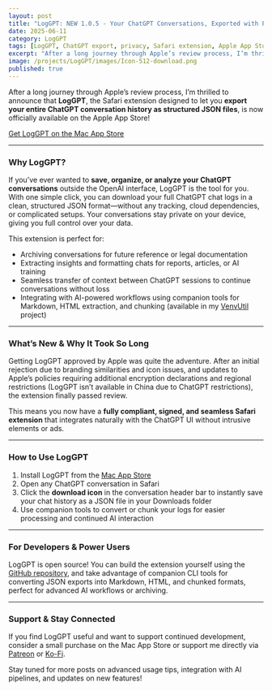 ```yaml
---
layout: post
title: "LogGPT: NEW 1.0.5 - Your ChatGPT Conversations, Exported with Privacy & Ease"
date: 2025-06-11
category: LogGPT
tags: [LogGPT, ChatGPT export, privacy, Safari extension, Apple App Store, AI tools, JSON, macOS]
excerpt: "After a long journey through Apple’s review process, I’m thrilled to announce that **LogGPT**, the Safari extension designed to let you **export your entire ChatGPT conversation history as structured JSON files**, is now officially available on the Apple App Store!"
image: /projects/LogGPT/images/Icon-512-download.png
published: true
---
```


After a long journey through Apple’s review process, I’m thrilled to announce that **LogGPT**, the Safari extension designed to let you **export your entire ChatGPT conversation history as structured JSON files**, is now officially available on the Apple App Store!

[Get LogGPT on the Mac App Store](https://apps.apple.com/us/app/loggpt/id6743342693?mt=12)

---

### Why LogGPT?

If you’ve ever wanted to **save, organize, or analyze your ChatGPT conversations** outside the OpenAI interface, LogGPT is the tool for you. With one simple click, you can download your full ChatGPT chat logs in a clean, structured JSON format—without any tracking, cloud dependencies, or complicated setups. Your conversations stay private on your device, giving you full control over your data.

This extension is perfect for:

- Archiving conversations for future reference or legal documentation  
- Extracting insights and formatting chats for reports, articles, or AI training  
- Seamless transfer of context between ChatGPT sessions to continue conversations without loss  
- Integrating with AI-powered workflows using companion tools for Markdown, HTML extraction, and chunking (available in my [VenvUtil](https://github.com/unixwzrd/venvutil) project)

---

### What’s New & Why It Took So Long

Getting LogGPT approved by Apple was quite the adventure. After an initial rejection due to branding similarities and icon issues, and updates to Apple’s policies requiring additional encryption declarations and regional restrictions (LogGPT isn’t available in China due to ChatGPT restrictions), the extension finally passed review.

This means you now have a **fully compliant, signed, and seamless Safari extension** that integrates naturally with the ChatGPT UI without intrusive elements or ads.

---

### How to Use LogGPT

1. Install LogGPT from the [Mac App Store](https://apps.apple.com/us/app/loggpt/id6743342693?mt=12)  
2. Open any ChatGPT conversation in Safari  
3. Click the **download icon** in the conversation header bar to instantly save your chat history as a JSON file in your Downloads folder  
4. Use companion tools to convert or chunk your logs for easier processing and continued AI interaction  

---

### For Developers & Power Users

LogGPT is open source! You can build the extension yourself using the [GitHub repository](https://github.com/unixwzrd/LogGPT), and take advantage of companion CLI tools for converting JSON exports into Markdown, HTML, and chunked formats, perfect for advanced AI workflows or archiving.

---

### Support & Stay Connected

If you find LogGPT useful and want to support continued development, consider a small purchase on the Mac App Store or support me directly via [Patreon](https://patreon.com/unixwzrd) or [Ko-Fi](https://ko-fi.com/unixwzrd).

Stay tuned for more posts on advanced usage tips, integration with AI pipelines, and updates on new features!
